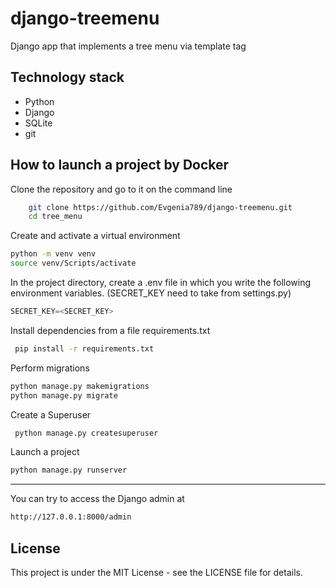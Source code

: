 # django-treemenu
Django app that implements a tree menu via template tag

## Technology stack

- Python
- Django
- SQLite
- git

## How to launch a project by Docker

Clone the repository and go to it on the command line

```bash
    git clone https://github.com/Evgenia789/django-treemenu.git
    cd tree_menu
```

Create and activate a virtual environment

```bash
python -m venv venv
source venv/Scripts/activate
```

In the project directory, create a .env file in which you write the following environment variables. (SECRET_KEY need to take from settings.py)

```python
SECRET_KEY=<SECRET_KEY>
```

Install dependencies from a file requirements.txt

```bash
 pip install -r requirements.txt 
```

Perform migrations

```bash
python manage.py makemigrations
python manage.py migrate
```

Create a Superuser

```bash
 python manage.py createsuperuser
```

Launch a project

```bash
python manage.py runserver
```

---

You can try to access the Django admin at

```bash
http://127.0.0.1:8000/admin
```

## License

This project is under the MIT License - see the LICENSE file for details.
